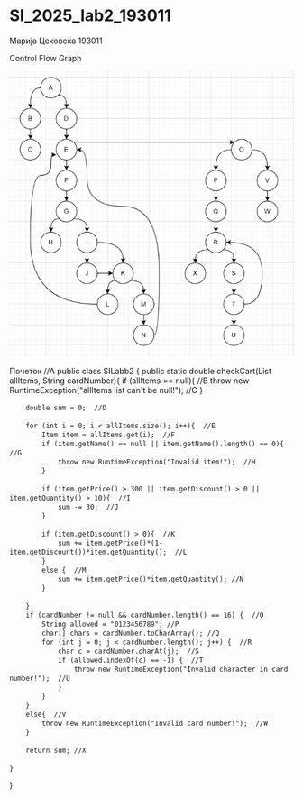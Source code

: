 # SI_2025_lab2_193011

Марија Цековска 193011

Control Flow Graph

![Control Flow Graph](Capture1.PNG)

Почеток //А
public class SILabb2 {
    public static double checkCart(List<Item> allItems, String cardNumber){
        if (allItems == null){  //B
            throw new RuntimeException("allItems list can't be null!");  //C
        }

        double sum = 0;  //D

        for (int i = 0; i < allItems.size(); i++){  //E
            Item item = allItems.get(i);  //F
            if (item.getName() == null || item.getName().length() == 0){  //G
                throw new RuntimeException("Invalid item!");  //H
            }

            if (item.getPrice() > 300 || item.getDiscount() > 0 || item.getQuantity() > 10){  //I
                sum -= 30;  //J
            }

            if (item.getDiscount() > 0){  //K
                sum += item.getPrice()*(1-item.getDiscount())*item.getQuantity();  //L
            }
            else {  //M
                sum += item.getPrice()*item.getQuantity(); //N
            }

        }
        if (cardNumber != null && cardNumber.length() == 16) {  //O
            String allowed = "0123456789"; //P
            char[] chars = cardNumber.toCharArray(); //Q
            for (int j = 0; j < cardNumber.length(); j++) {  //R
                char c = cardNumber.charAt(j);  //S
                if (allowed.indexOf(c) == -1) {  //T
                    throw new RuntimeException("Invalid character in card number!");  //U
                }
            }
        }
        else{  //V
            throw new RuntimeException("Invalid card number!");  //W
        }

        return sum; //X

    }
}
